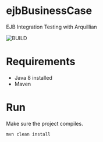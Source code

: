 # ejbBusinessCase
EJB Integration Testing with Arquillian

![BUILD](https://github.com/carlospatinos/ejbBusinessCase/actions/workflows/gradle-test.yml/badge.svg)


# Requirements 
- Java 8 installed
- Maven

# Run
Make sure the project compiles.

```sh
mvn clean install
```